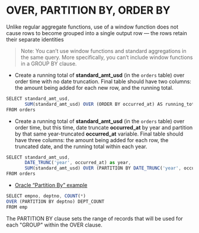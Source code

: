 # OVER, PARTITION BY, ORDER BY

Unlike regular aggregate functions, use of a window function does not cause rows to become grouped into a single output row — the rows retain their separate identities

> Note: You can’t use window functions and standard aggregations in the same query. More specifically, you can’t include window functions in a GROUP BY clause.

- Create a running total of **standard_amt_usd** (in the `orders` table) over order time with no date truncation. Final table should have two columns: the amount being added for each new row, and the running total.
```javascript
SELECT standard_amt_usd,
       SUM(standard_amt_usd) OVER (ORDER BY occurred_at) AS running_total
FROM orders
```

- Create a running total of **standard_amt_usd** (in the `orders` table) over order time, but this time, date truncate **occurred_at** by year and partition by that same year-truncated **occurred_at** variable. Final table should have three columns: the amount being added for each row, the truncated date, and the running total within each year.
```javascript
SELECT standard_amt_usd,
       DATE_TRUNC('year', occurred_at) as year,
       SUM(standard_amt_usd) OVER (PARTITION BY DATE_TRUNC('year', occurred_at) ORDER BY occurred_at) AS running_total
FROM orders
```

- [Oracle “Partition By” example](https://stackoverflow.com/questions/561836/oracle-partition-by-keyword)
```javascript
SELECT empno, deptno, COUNT(*) 
OVER (PARTITION BY deptno) DEPT_COUNT
FROM emp
```
The PARTITION BY clause sets the range of records that will be used for each "GROUP" within the OVER clause.
